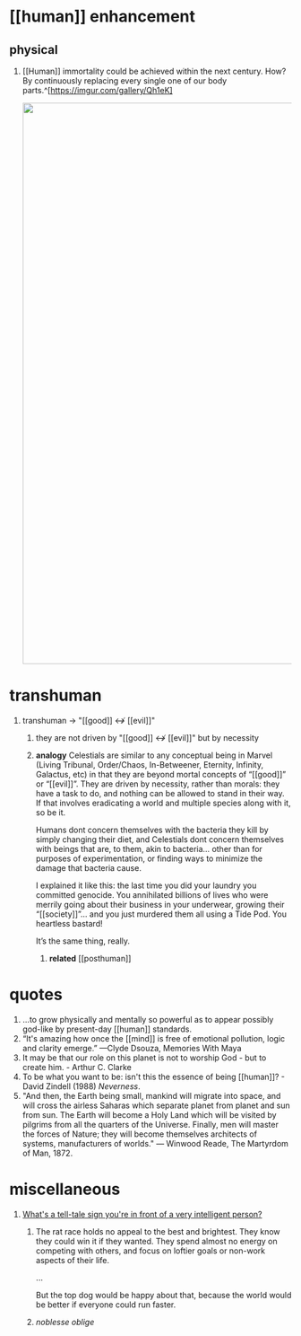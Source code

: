 # [[human]] enhancement
## physical
1. [[Human]] immortality could be achieved within the next century. How? By continuously replacing every single one of our body parts.^[https://imgur.com/gallery/Qh1eK]

	<img src="https://i.imgur.com/8cxOoWv.jpeg" width="1000" />
	
# transhuman
1. transhuman → "[[good]] ↮ [[evil]]"
	1. they are not driven by "[[good]] ↮ [[evil]]" but by necessity
	2. **analogy**
		Celestials are similar to any conceptual being in Marvel (Living Tribunal, Order/Chaos, In-Betweener, Eternity, Infinity, Galactus, etc) in that they are beyond mortal concepts of “[[good]]” or “[[evil]]”. They are driven by necessity, rather than morals: they have a task to do, and nothing can be allowed to stand in their way. If that involves eradicating a world and multiple species along with it, so be it.
		
		Humans dont concern themselves with the bacteria they kill by simply changing their diet, and Celestials dont concern themselves with beings that are, to them, akin to bacteria… other than for purposes of experimentation, or finding ways to minimize the damage that bacteria cause.
		
		I explained it like this: the last time you did your laundry you committed genocide. You annihilated billions of lives who were merrily going about their business in your underwear, growing their “[[society]]”… and you just murdered them all using a Tide Pod. You heartless bastard!
		
		It’s the same thing, really.
		
		1. **related**
			[[posthuman]]

# quotes
1. ...to grow physically and mentally so powerful as to appear possibly god-like by present-day [[human]] standards.
2. “It's amazing how once the [[mind]] is free of emotional pollution, logic and clarity emerge.” —Clyde Dsouza, Memories With Maya
3. It may be that our role on this planet is not to worship God - but to create him. -   Arthur C. Clarke
4. To be what you want to be: isn't this the essence of being [[human]]? - David Zindell (1988) _Neverness_.
5. "And then, the Earth being small, mankind will migrate into space, and will cross the airless Saharas which separate planet from planet and sun from sun. The Earth will become a Holy Land which will be visited by pilgrims from all the quarters of the Universe. Finally, men will master the forces of Nature; they will become themselves architects of systems, manufacturers of worlds." — Winwood Reade, The Martyrdom of Man, 1872.

# miscellaneous
1. [What's a tell-tale sign you're in front of a very intelligent person?](https://qr.ae/pvg2Eg)
	1. The rat race holds no appeal to the best and brightest. They know they could win it if they wanted. They spend almost no energy on competing with others, and focus on loftier goals or non-work aspects of their life.
	   
	   ...
	   
	   But the top dog would be happy about that, because the world would be better if everyone could run faster.
	3. *noblesse oblige*